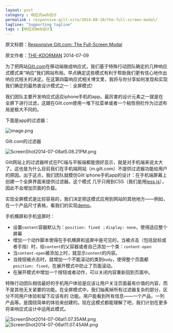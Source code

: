 ```yaml
---
layout: post
category : 响应式web设计
permalink : responsive-gilt-site/2014-08-10/the-full-screen-modal/
tagline: "Supporting tagline"
tags : [响应式Web设计]
---
```


原文标题：[Responsive Gilt.com: The Full-Screen Modal](http://tech.gilt.com/post/91263242344/responsive-gilt-com-the-full-screen-modal)

原文作者：[THE-KDORMAN](http://the-kdorman.tumblr.com/) 2014-07-09


为了把网站[Gilt.com](http://www.gilt.com/)在移动端做成响应式，我们基于特殊行动团队确定的几种响应式模式来“响应”我们网站布局。早点确定这些模式有利于帮助我们更有信心地作出响应式相关的决定。在这第四篇响应式相关博文里，我将与你分享如何发现和实现我们确定的最热衷设计模式之一：全屏模式!


<!--break-->

我们团队主要开发响应式适应iphone手机的app。最厉害的设计元素之一就是在全屏下进行过滤，这跟在Gilt.com使用一堆下拉菜单或者一个粘性侧栏作为过滤布局是极大不同的。

下面是app的过滤器：

![image.png](http://pigerla.com/assets/images/20140810/image.png)

Gilt.com的过滤器

![ScreenShot2014-07-08at5.08.21PM.png](http://pigerla.com/assets/images/20140810/ScreenShot2014-07-08at5.08.21PM.png)

Gilt网站上的过滤器样式在PC端与平板端都能很好显示，就是对手机端来说太大了。这也是为什么目前我们在手机端网站（m.gilt.com）不提供过滤器功能给用户的原因。出于这点，我们团队就模仿Gilt iphone手机app的设计：在手机端屏幕上创建一个全屏界面来提供过滤器。这个模式
几乎只用到CSS（我们是用[less.js](http://lesscss.org/)），因此不会增加页面的负载。

实现全屏模式是比较容易的，我们决定把这模式应用到网站的其他地方——例如，在一个产品尺寸表格，看我们的实现[demo](http://jsbin.com/dizor/6)。

手机横屏和手机竖屏时：

- 设置`content`容器默认为：`position: fixed ；display: none`，使得适应整个屏幕
- 增加一个动作脚本使得在手机横屏和竖屏中是可见的，当被点击（包括鼠标或者手指）时，给`content`的父容器或者自己添加一个类：`content-open`
- 当`content-open`被添加上时，就显示`content`的内容。
- 当按钮被点击时，就增加一个不能滚动的类到`body`，使得整个页面都`position: fixed`，在展开模式中防止了页面滚动。
- 在展开模式中增加一个按钮或者动作，可以关闭内容重新回到页面中。

特殊行动团队相信最好的手机用户体验是应该让用户关注页面最有价值的内容，而不是其他无关紧要的功能。在全屏模式中，我们抽离掉所有过滤器复杂的部分，区分不同用户体验和留下应该有的
功能。用户能看到所有信息——一个产品，一列产品等。是围绕简单的体验来创建的。现在这模式都能理解了吧，我们计划在更多将来响应式设计中运用此模式。

![ScreenShot2014-07-06at1.07.35AM.png](http://pigerla.com/assets/images/20140810/ScreenShot2014-07-06at11.07.35AM.png)
![ScreenShot2014-07-06at11.07.45AM.png](http://pigerla.com/assets/images/20140810/ScreenShot2014-07-06at11.07.45AM.png)
